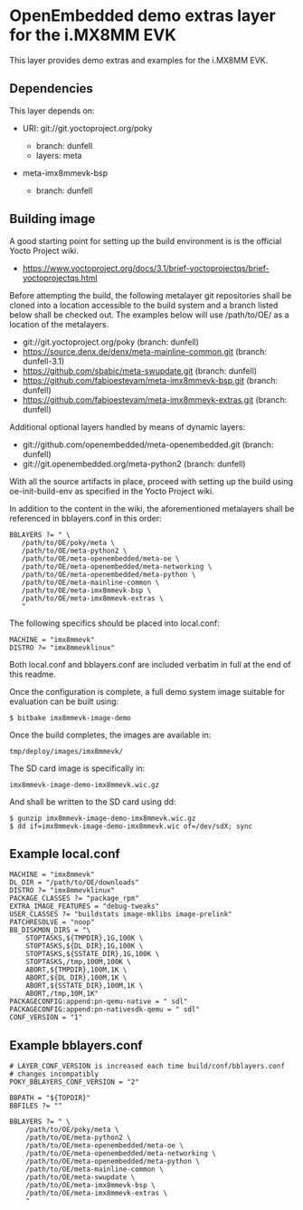OpenEmbedded demo extras layer for the i.MX8MM EVK
==================================================

This layer provides demo extras and examples for
the i.MX8MM EVK.

Dependencies
------------

This layer depends on:

* URI: git://git.yoctoproject.org/poky
  - branch: dunfell
  - layers: meta

* meta-imx8mmevk-bsp
  - branch: dunfell

Building image
--------------

A good starting point for setting up the build environment is is the official
Yocto Project wiki.

* https://www.yoctoproject.org/docs/3.1/brief-yoctoprojectqs/brief-yoctoprojectqs.html

Before attempting the build, the following metalayer git repositories shall
be cloned into a location accessible to the build system and a branch listed
below shall be checked out. The examples below will use /path/to/OE/ as a
location of the metalayers.

* git://git.yoctoproject.org/poky					(branch: dunfell)
* https://source.denx.de/denx/meta-mainline-common.git		(branch: dunfell-3.1)
* https://github.com/sbabic/meta-swupdate.git				(branch: dunfell)
* https://github.com/fabioestevam/meta-imx8mmevk-bsp.git		(branch: dunfell)
* https://github.com/fabioestevam/meta-imx8mmevk-extras.git		(branch: dunfell)

Additional optional layers handled by means of dynamic layers:
* git://github.com/openembedded/meta-openembedded.git		(branch: dunfell)
* git://git.openembedded.org/meta-python2				(branch: dunfell)

With all the source artifacts in place, proceed with setting up the build
using oe-init-build-env as specified in the Yocto Project wiki.

In addition to the content in the wiki, the aforementioned metalayers shall
be referenced in bblayers.conf in this order:

```
BBLAYERS ?= " \
   /path/to/OE/poky/meta \
   /path/to/OE/meta-python2 \
   /path/to/OE/meta-openembedded/meta-oe \
   /path/to/OE/meta-openembedded/meta-networking \
   /path/to/OE/meta-openembedded/meta-python \
   /path/to/OE/meta-mainline-common \
   /path/to/OE/meta-imx8mmevk-bsp \
   /path/to/OE/meta-imx8mmevk-extras \
   "
```

The following specifics should be placed into local.conf:

```
MACHINE = "imx8mmevk"
DISTRO ?= "imx8mmevklinux"
```

Both local.conf and bblayers.conf are included verbatim in full at the end
of this readme.

Once the configuration is complete, a full demo system image suitable for
evaluation can be built using:

```
$ bitbake imx8mmevk-image-demo
```

Once the build completes, the images are available in:

```
tmp/deploy/images/imx8mmevk/
```

The SD card image is specifically in:

```
imx8mmevk-image-demo-imx8mmevk.wic.gz
```

And shall be written to the SD card using dd:

```
$ gunzip imx8mmevk-image-demo-imx8mmevk.wic.gz
$ dd if=imx8mmevk-image-demo-imx8mmevk.wic of=/dev/sdX; sync
```

Example local.conf
------------------
```
MACHINE = "imx8mmevk"
DL_DIR = "/path/to/OE/downloads"
DISTRO ?= "imx8mmevklinux"
PACKAGE_CLASSES ?= "package_rpm"
EXTRA_IMAGE_FEATURES = "debug-tweaks"
USER_CLASSES ?= "buildstats image-mklibs image-prelink"
PATCHRESOLVE = "noop"
BB_DISKMON_DIRS = "\
    STOPTASKS,${TMPDIR},1G,100K \
    STOPTASKS,${DL_DIR},1G,100K \
    STOPTASKS,${SSTATE_DIR},1G,100K \
    STOPTASKS,/tmp,100M,100K \
    ABORT,${TMPDIR},100M,1K \
    ABORT,${DL_DIR},100M,1K \
    ABORT,${SSTATE_DIR},100M,1K \
    ABORT,/tmp,10M,1K"
PACKAGECONFIG:append:pn-qemu-native = " sdl"
PACKAGECONFIG:append:pn-nativesdk-qemu = " sdl"
CONF_VERSION = "1"
```

Example bblayers.conf
---------------------
```
# LAYER_CONF_VERSION is increased each time build/conf/bblayers.conf
# changes incompatibly
POKY_BBLAYERS_CONF_VERSION = "2"

BBPATH = "${TOPDIR}"
BBFILES ?= ""

BBLAYERS ?= " \
	/path/to/OE/poky/meta \
	/path/to/OE/meta-python2 \
	/path/to/OE/meta-openembedded/meta-oe \
	/path/to/OE/meta-openembedded/meta-networking \
	/path/to/OE/meta-openembedded/meta-python \
	/path/to/OE/meta-mainline-common \
	/path/to/OE/meta-swupdate \
	/path/to/OE/meta-imx8mmevk-bsp \
	/path/to/OE/meta-imx8mmevk-extras \
	"

```
